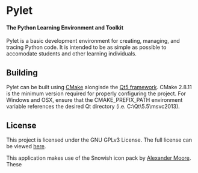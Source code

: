 # Pylet
#### The Python Learning Environment and Toolkit

Pylet is a basic development environment for creating, managing, and tracing Python code. It is intended to be as simple as possible to accomodate students and other learning individuals.

## Building
Pylet can be built using [CMake](http://www.cmake.org/download/) alongisde the [Qt5 framework](http://www.qt.io/download/). CMake 2.8.11 is the minimum version required for properly configuring the project. For Windows and OSX, ensure that the CMAKE_PREFIX_PATH environment variable references the desired Qt directory (i.e. C:\Qt\5.5\msvc2013\).

## License
This project is licensed under the GNU GPLv3 License.
The full license can be viewed [here](LICENSE.md).

This application makes use of the Snowish icon pack by [Alexander Moore](http://sa-ki.deviantart.com/). These 
